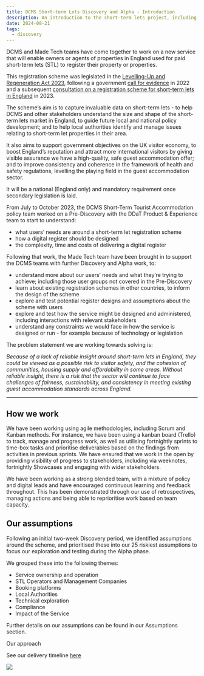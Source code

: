 ```yaml
---
title: DCMS Short-term Lets Discovery and Alpha - Introduction
description: An introduction to the short-term lets project, including our aims and how we work.
date: 2024-08-21
tags:
  - discovery
---
```


DCMS and Made Tech teams have come together to work on a new service that will enable owners or agents of properties in England used for paid short-term lets (STL) to register their property or properties.

This registration scheme was legislated in the [Levelling-Up and Regeneration Act 2023](https://www.legislation.gov.uk/ukpga/2023/55), following a government [call for evidence](https://www.gov.uk/government/consultations/developing-a-tourist-accommodation-registration-scheme-in-england/developing-a-tourist-accommodation-registration-scheme-in-england-call-for-evidence) in 2022 and a subsequent [consultation on a registration scheme for short-term lets in England](https://www.gov.uk/government/consultations/consultation-on-a-registration-scheme-for-short-term-lets-in-england/consultation-on-a-registration-scheme-for-short-term-lets-in-england) in 2023.

The scheme’s aim is to capture invaluable data on short-term lets - to help DCMS and other stakeholders understand the size and shape of the short-term lets market in England, to guide future local and national policy development; and to help local authorities identify and manage issues relating to short-term let properties in their area.

It also aims to support government objectives on the UK visitor economy, to boost England’s reputation and attract more international visitors by giving visible assurance we have a high-quality, safe guest accommodation offer; and to improve consistency and coherence in the framework of health and safety regulations, levelling the playing field in the guest accommodation sector.

It will be a national (England only) and mandatory requirement once secondary legislation is laid.

From July to October 2023, the DCMS Short-Term Tourist Accommodation policy team worked on a Pre-Discovery with the DDaT Product & Experience team to start to understand:

- what users’ needs are around a short-term let registration scheme
- how a digital register should be designed
- the complexity, time and costs of delivering a digital register

Following that work, the Made Tech team have been brought in to support the DCMS teams with further Discovery and Alpha work, to:

- understand more about our users’ needs and what they’re trying to achieve; including those user groups not covered in the Pre-Discovery
- learn about existing registration schemes in other countries, to inform the design of the scheme
- explore and test potential register designs and assumptions about the scheme with users
- explore and test how the service might be designed and administered, including interactions with relevant stakeholders
- understand any constraints we would face in how the service is designed or run - for example because of technology or legislation

The problem statement we are working towards solving is:

_Because of a lack of reliable insight around short-term lets in England, they could be viewed as a possible risk to visitor safety, and the cohesion of communities, housing supply and affordability in some areas. Without reliable insight, there is a risk that the sector will continue to face challenges of fairness, sustainability, and consistency in meeting existing guest accommodation standards across England._

---

## How we work

We have been working using agile methodologies, including Scrum and Kanban methods. For instance, we have been using a kanban board (Trello) to track, manage and progress work, as well as utilising fortnightly sprints to time-box tasks and prioritise deliverables based on the findings from activities in previous sprints. We have ensured that we work in the open by providing visibility of progress to stakeholders, including via weeknotes, fortnightly Showcases and engaging with wider stakeholders.

We have been working as a strong blended team, with a mixture of policy and digital leads and have encouraged continuous learning and feedback throughout. This has been demonstrated through our use of retrospectives, managing actions and being able to reprioritise work based on team capacity.

## Our assumptions

Following an initial two-week Discovery period, we identified assumptions around the scheme, and prioritised these into our 25 riskiest assumptions to focus our exploration and testing during the Alpha phase.

We grouped these into the following themes:

- Service ownership and operation
- STL Operators and Management Companies
- Booking platforms
- Local Authorities
- Technical exploration
- Compliance
- Impact of the Service

Further details on our assumptions can be found in our Assumptions section.

Our approach

See our delivery timeline [here](https://lucid.app/lucidspark/a80f2c29-d14c-4828-832f-943f2fe7ca55/edit?invitationId=inv_0f377477-1587-49d4-8433-d9e81fcc65d0&page=0_0#)

![](https://lh7-qw.googleusercontent.com/docsz/AD_4nXfSjD410y2InPWgcd30e5m-VYTnfELyC03HdKuen4XKNa8pPT4OFZclR1xVqsCq2h4NecJQpPDYy8vJBlvB7Brl3M5dYuruLHbdsisy3fRTd3XVvqLFmQGYv7G39Y6-jgTVUARrnT6qk9icwXyuzXI6g4Q?key=spSV4nVFvSMPqpBgLhrFmw)
